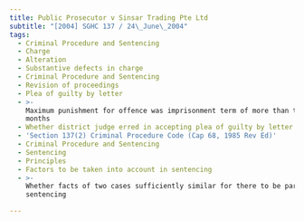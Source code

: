 ```yaml
---
title: Public Prosecutor v Sinsar Trading Pte Ltd
subtitle: "[2004] SGHC 137 / 24\_June\_2004"
tags:
  - Criminal Procedure and Sentencing
  - Charge
  - Alteration
  - Substantive defects in charge
  - Criminal Procedure and Sentencing
  - Revision of proceedings
  - Plea of guilty by letter
  - >-
    Maximum punishment for offence was imprisonment term of more than three
    months
  - Whether district judge erred in accepting plea of guilty by letter
  - 'Section 137(2) Criminal Procedure Code (Cap 68, 1985 Rev Ed)'
  - Criminal Procedure and Sentencing
  - Sentencing
  - Principles
  - Factors to be taken into account in sentencing
  - >-
    Whether facts of two cases sufficiently similar for there to be parity in
    sentencing

---
```


